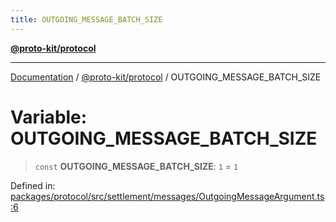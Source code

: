 ```yaml
---
title: OUTGOING_MESSAGE_BATCH_SIZE
---
```


[**@proto-kit/protocol**](../README.md)

***

[Documentation](../../../README.md) / [@proto-kit/protocol](../README.md) / OUTGOING\_MESSAGE\_BATCH\_SIZE

# Variable: OUTGOING\_MESSAGE\_BATCH\_SIZE

> `const` **OUTGOING\_MESSAGE\_BATCH\_SIZE**: `1` = `1`

Defined in: [packages/protocol/src/settlement/messages/OutgoingMessageArgument.ts:6](https://github.com/proto-kit/framework/blob/28efa802e3737fc3b77339148b307ef7246f3ef1/packages/protocol/src/settlement/messages/OutgoingMessageArgument.ts#L6)
